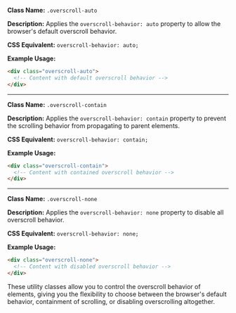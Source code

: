 

**Class Name:** `.overscroll-auto`

**Description:** Applies the `overscroll-behavior: auto` property to allow the browser's default overscroll behavior.

**CSS Equivalent:** `overscroll-behavior: auto;`

**Example Usage:**
```html
<div class="overscroll-auto">
  <!-- Content with default overscroll behavior -->
</div>
```

---

**Class Name:** `.overscroll-contain`

**Description:** Applies the `overscroll-behavior: contain` property to prevent the scrolling behavior from propagating to parent elements.

**CSS Equivalent:** `overscroll-behavior: contain;`

**Example Usage:**
```html
<div class="overscroll-contain">
  <!-- Content with contained overscroll behavior -->
</div>
```

---

**Class Name:** `.overscroll-none`

**Description:** Applies the `overscroll-behavior: none` property to disable all overscroll behavior.

**CSS Equivalent:** `overscroll-behavior: none;`

**Example Usage:**
```html
<div class="overscroll-none">
  <!-- Content with disabled overscroll behavior -->
</div>
```

These utility classes allow you to control the overscroll behavior of elements, giving you the flexibility to choose between the browser's default behavior, containment of scrolling, or disabling overscrolling altogether.
